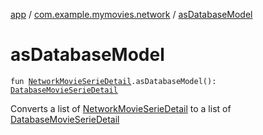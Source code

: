 [app](../index.md) / [com.example.mymovies.network](index.md) / [asDatabaseModel](./as-database-model.md)

# asDatabaseModel

`fun `[`NetworkMovieSerieDetail`](-network-movie-serie-detail/index.md)`.asDatabaseModel(): `[`DatabaseMovieSerieDetail`](../com.example.mymovies.database/-database-movie-serie-detail/index.md)

Converts a list of [NetworkMovieSerieDetail](-network-movie-serie-detail/index.md) to a list of [DatabaseMovieSerieDetail](../com.example.mymovies.database/-database-movie-serie-detail/index.md)


